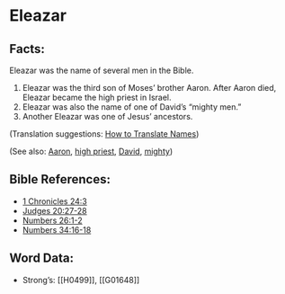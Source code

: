 # Eleazar

## Facts:

Eleazar was the name of several men in the Bible.

1. Eleazar was the third son of Moses’ brother Aaron. After Aaron died, Eleazar became the high priest in Israel.
2. Eleazar was also the name of one of David’s “mighty men.”
3. Another Eleazar was one of Jesus’ ancestors.

(Translation suggestions: [How to Translate Names](../../translate/translate-names))

(See also: [Aaron](../names/aaron.md), [high priest](../kt/highpriest.md), [David](../names/david.md), [mighty](../other/mighty.md))

## Bible References:

* [1 Chronicles 24:3](rc://en/tn/help/1ch/24/03)
* [Judges 20:27-28](rc://en/tn/help/jdg/20/27)
* [Numbers 26:1-2](rc://en/tn/help/num/26/01)
* [Numbers 34:16-18](rc://en/tn/help/num/34/16)

## Word Data:

* Strong’s: [[H0499]], [[G01648]]
